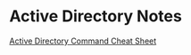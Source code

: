 # Active Directory Notes

[Active Directory Command Cheat Sheet](./active-directory-cmd-cheat-sheet.md)